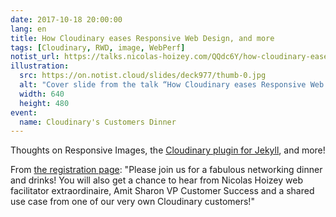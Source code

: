 ```yaml
---
date: 2017-10-18 20:00:00
lang: en
title: How Cloudinary eases Responsive Web Design, and more
tags: [Cloudinary, RWD, image, WebPerf]
notist_url: https://talks.nicolas-hoizey.com/QQdc6Y/how-cloudinary-eases-responsive-web-design-and-more
illustration:
  src: https://on.notist.cloud/slides/deck977/thumb-0.jpg
  alt: "Cover slide from the talk “How Cloudinary eases Responsive Web Design, and more”"
  width: 640
  height: 480
event:
  name: Cloudinary's Customers Dinner
---
```


Thoughts on Responsive Images, the <a href="https://nhoizey.github.io/jekyll-cloudinary/" target="_blank" rel="noopener">Cloudinary plugin for Jekyll</a>, and more!

From <a href="http://info.cloudinary.com/CustomerEventLondonOct17_RegistrationPage.html" target="_blank" rel="noopener">the registration page</a>: &quot;Please join us for a fabulous networking dinner and drinks! You will also get a chance to hear from Nicolas Hoizey web facilitator extraordinaire, Amit Sharon VP Customer Success and a shared use case from one of our very own Cloudinary customers!&quot;

